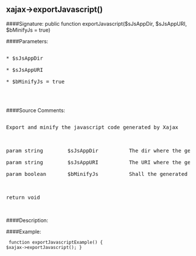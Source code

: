 ## xajax->exportJavascript()

####Signature: public function exportJavascript($sJsAppDir, $sJsAppURI, $bMinifyJs = true)

####Parameters:
<pre>

* $sJsAppDir

* $sJsAppURI

* $bMinifyJs = true



</pre>
####Source Comments:
<pre>

Export and minify the javascript code generated by Xajax



param string		$sJsAppDir			The dir where the generated file will be located

param string		$sJsAppURI			The URI where the generated file will be located

param boolean		$bMinifyJs			Shall the generated file also be minified



return void


</pre>
####Description:


####Example:
<code><pre>
function exportJavascriptExample()
{
	$xajax->exportJavascript();
}
</pre></code>